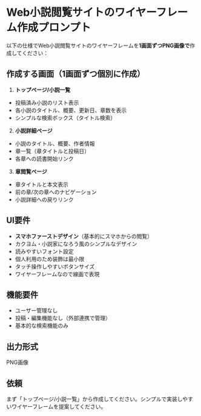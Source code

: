 # Web小説閲覧サイトのワイヤーフレーム作成プロンプト

以下の仕様でWeb小説閲覧サイトのワイヤーフレームを**1画面ずつPNG画像で**作成してください：

## 作成する画面（1画面ずつ個別に作成）

1. **トップページ/小説一覧**

- 投稿済み小説のリスト表示
- 各小説のタイトル、概要、更新日、章数を表示
- シンプルな検索ボックス（タイトル検索）

2. **小説詳細ページ**

- 小説のタイトル、概要、作者情報
- 章一覧（章タイトルと投稿日）
- 各章への読書開始リンク

3. **章閲覧ページ**

- 章タイトルと本文表示
- 前の章/次の章へのナビゲーション
- 小説詳細への戻りリンク

## UI要件

- **スマホファーストデザイン**（基本的にスマホからの閲覧）
- カクヨム・小説家になろう風のシンプルなデザイン
- 読みやすいフォント設定
- 個人利用のため装飾は最小限
- タッチ操作しやすいボタンサイズ
- ワイヤーフレームなので線画で表現

## 機能要件

- ユーザー管理なし
- 投稿・編集機能なし（外部連携で管理）
- 基本的な検索機能のみ

## 出力形式

PNG画像

## 依頼

まず「トップページ/小説一覧」から作成してください。シンプルで実装しやすいワイヤーフレームを提案してください。
